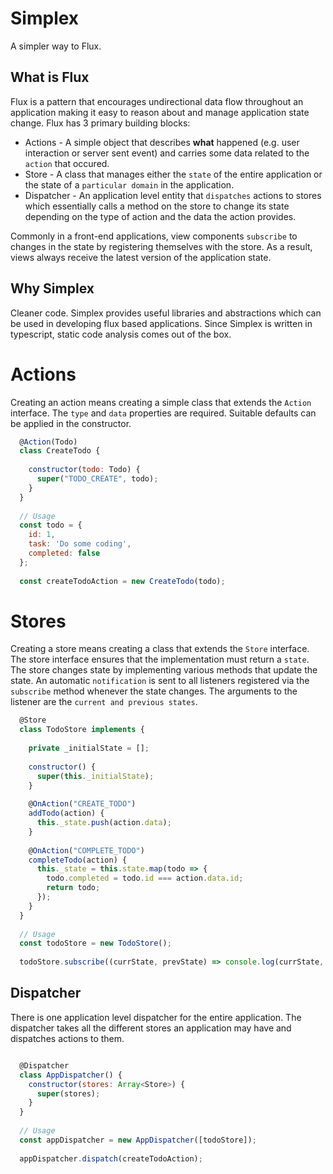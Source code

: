 # Simplex
A simpler way to Flux.

## What is Flux

Flux is a pattern that encourages undirectional data flow throughout an application making it easy to reason about and manage application state change. Flux has 3 primary building blocks:

* Actions - A simple object that describes <b>what</b> happened (e.g. user interaction or server sent event) and carries some data related to the `action` that occured.
* Store - A class that manages either the `state` of the entire application or the state of a `particular domain` in the application. 
* Dispatcher - An application level entity that `dispatches` actions to stores which essentially calls a method on the store to change its state depending on the type of action and the data the action provides.

Commonly in a front-end applications, view components `subscribe` to changes in the state by registering themselves with the store. As a result, views always receive the latest version of the application state.

## Why Simplex

Cleaner code. Simplex provides useful libraries and abstractions which can be used in developing flux based applications. Since Simplex is written in typescript, static code analysis comes out of the box.

# Actions

Creating an action means creating a simple class that extends the `Action` interface. The `type` and `data` properties are required. Suitable defaults can be applied in the constructor.

```javascript
  @Action(Todo)
  class CreateTodo {
  
    constructor(todo: Todo) {
      super("TODO_CREATE", todo);
    }
  }
  
  // Usage
  const todo = {
    id: 1,
    task: 'Do some coding',
    completed: false
  };
  
  const createTodoAction = new CreateTodo(todo);
```

# Stores

Creating a store means creating a class that extends the `Store` interface. The store interface ensures that the implementation must return a `state`. The store changes state by implementing various methods that update the state. An automatic `notification` is sent to all listeners registered via the `subscribe` method whenever the state changes. The arguments to the listener are the `current and previous states`.

```javascript
  @Store
  class TodoStore implements {
    
    private _initialState = [];
    
    constructor() {
      super(this._initialState);
    }
    
    @OnAction("CREATE_TODO")
    addTodo(action) {
      this._state.push(action.data);
    }
    
    @OnAction("COMPLETE_TODO")
    completeTodo(action) {
      this._state = this.state.map(todo => {
        todo.completed = todo.id === action.data.id;
        return todo;
      });
    }
  }
  
  // Usage
  const todoStore = new TodoStore();
  
  todoStore.subscribe((currState, prevState) => console.log(currState, prevState));
```

## Dispatcher
There is one application level dispatcher for the entire application. The dispatcher takes all the different stores an application may have and dispatches actions to them.

```javascript

  @Dispatcher
  class AppDispatcher() {
    constructor(stores: Array<Store>) {
      super(stores);
    }
  }
  
  // Usage
  const appDispatcher = new AppDispatcher([todoStore]);
  
  appDispatcher.dispatch(createTodoAction);
```
